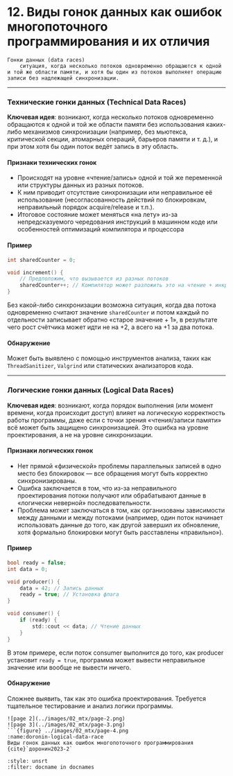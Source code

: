 # 12. Виды гонок данных как ошибок многопоточного программирования и их отличия

```{glossary}
Гонки данных (data races)
    ситуация, когда несколько потоков одновременно обращаются к одной и той же области памяти, и хотя бы один из потоков выполняет операцию записи без надлежащей синхронизации.
```

---

### Технические гонки данных (Technical Data Races)

**Ключевая идея**: возникают, когда несколько потоков одновременно обращаются к одной и той же области памяти без использования каких-либо механизмов синхронизации (например, без мьютекса, критической секции, атомарных операций, барьеров памяти и т. д.), и при этом хотя бы один поток ведёт запись в эту область.

#### Признаки технических гонок

- Происходят на уровне «чтение/запись» одной и той же переменной или структуры данных из разных потоков.
- К ним приводит отсутствие синхронизации или неправильное её использование (несогласованность действий по блокировкам, неправильный порядок acquire/release и т.п.).
- Итоговое состояние может меняться «на лету» из-за непредсказуемого чередования инструкций в машинном коде или особенностей оптимизаций компилятора и процессора

#### Пример

```C
int sharedCounter = 0;

void increment() {
    // Предположим, что вызывается из разных потоков
    sharedCounter++; // Компилятор может разложить это на чтение + инкремент + запись
}
```

Без какой-либо синхронизации возможна ситуация, когда два потока одновременно считают значение `sharedCounter` и потом каждый по отдельности записывает обратно «старое значение + 1», в результате чего рост счётчика может идти не на +2, а всего на +1 за два потока.

#### Обнаружение

Может быть выявлено с помощью инструментов анализа, таких как `ThreadSanitizer`, `Valgrind` или статических анализаторов кода.

---

### Логические гонки данных (Logical Data Races)

**Ключевая идея**: возникают, когда порядок выполнения (или момент времени, когда происходит доступ) влияет на логическую корректность работы программы, даже если с точки зрения «чтения/записи памяти» всё может быть защищено синхронизацией. Это ошибка на уровне проектирования, а не на уровне синхронизации.

#### Признаки логических гонок

- Нет прямой «физической» проблемы параллельных записей в одно место без блокировок — все обращения могут быть корректно синхронизированы.
- Ошибка заключается в том, что из-за неправильного проектирования потоки получают или обрабатывают данные в «логически неверной» последовательности.
- Проблема может заключаться в том, как организованы зависимости между данными и между потоками (например, один поток начинает использовать данные до того, как другой завершил их обновление, хотя формально блокировки могут быть расставлены «правильно»).

#### Пример

```C
bool ready = false;
int data = 0;

void producer() {
    data = 42; // Запись данных
    ready = true; // Установка флага
}

void consumer() {
    if (ready) {
        std::cout << data; // Чтение данных
    }
}
```

В этом примере, если поток consumer выполнится до того, как producer установит `ready = true`, программа может вывести неправильное значение или вообще не вывести ничего.

#### Обнаружение

Сложнее выявить, так как это ошибка проектирования. Требуется тщательное тестирование и анализ логики программы.

```{dropdown} Доронин, 2023, раздел 2
![page 2](../images/02_mtx/page-2.png)
![page 3](../images/02_mtx/page-3.png)
```{figure} ../images/02_mtx/page-4.png
:name:doronin-logical-data-race
Виды гонок данных как ошибок многопоточного программирования {cite}`доронин2023-2`
```

```{bibliography}
:style: unsrt
:filter: docname in docnames
```
